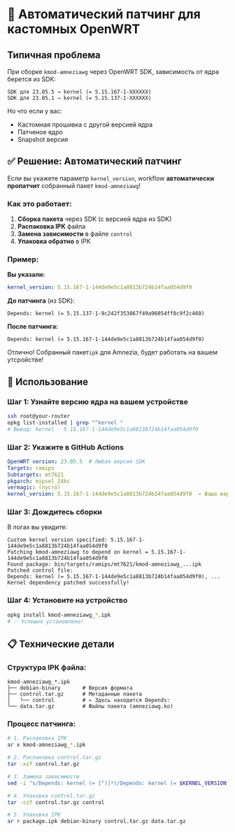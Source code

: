 # 🔧 Автоматический патчинг для кастомных OpenWRT

## Типичная проблема

При сборке `kmod-amneziawg` через OpenWRT SDK, зависимость от ядра берется из SDK:

```
SDK для 23.05.5 → kernel (= 5.15.167-1-ХХХХХХ)
SDK для 23.05.1 → kernel (= 5.15.137-1-ХХХХХХ)
```

Но что если у вас:
- Кастомная прошивка с другой версией ядра
- Патченое ядро
- Snapshot версия

## ✅ Решение: Автоматический патчинг

Если вы укажете параметр `kernel_version`, workflow **автоматически пропатчит** собранный пакет `kmod-amneziawg`!

### Как это работает:

1. **Сборка пакета** через SDK (с версией ядра из SDK)
2. **Распаковка IPK** файла
3. **Замена зависимости** в файле `control`
4. **Упаковка обратно** в IPK

### Пример:

**Вы указали:**
```yaml
kernel_version: 5.15.167-1-144de9e5c1a8813b724b14faa054d9f0
```

**До патчинга** (из SDK):
```
Depends: kernel (= 5.15.137-1-9c242f353867f49a96054ff8c9f2c460)
```

**После патчинга:**
```
Depends: kernel (= 5.15.167-1-144de9e5c1a8813b724b14faa054d9f0)
```
Отлично! Собранный пакет`ipk` для Amnezia, будет работать на вашем утсройстве!

## 🎯 Использование

### Шаг 1: Узнайте версию ядра на вашем устройстве

```bash
ssh root@your-router
opkg list-installed | grep "^kernel "
# Вывод: kernel - 5.15.167-1-144de9e5c1a8813b724b14faa054d9f0
```

### Шаг 2: Укажите в GitHub Actions

```yaml
OpenWRT version: 23.05.5  # Любая версия SDK
Targets: ramips
Subtargets: mt7621
pkgarch: mipsel_24kc
vermagic: (пусто)
kernel_version: 5.15.167-1-144de9e5c1a8813b724b14faa054d9f0  ← Ваша версия!
```

### Шаг 3: Дождитесь сборки

В логах вы увидите:

```
Custom kernel version specified: 5.15.167-1-144de9e5c1a8813b724b14faa054d9f0
Patching kmod-amneziawg to depend on kernel = 5.15.167-1-144de9e5c1a8813b724b14faa054d9f0
Found package: bin/targets/ramips/mt7621/kmod-amneziawg_...ipk
Patched control file:
Depends: kernel (= 5.15.167-1-144de9e5c1a8813b724b14faa054d9f0), ...
Kernel dependency patched successfully!
```

### Шаг 4: Установите на устройство

```bash
opkg install kmod-amneziawg_*.ipk
# ✅ Успешно установлено!
```

## 📋 Технические детали

### Структура IPK файла:

```
kmod-amneziawg_*.ipk
├── debian-binary       # Версия формата
├── control.tar.gz      # Метаданные пакета
│   └── control         # ← Здесь находится Depends:
└── data.tar.gz         # Файлы пакета (amneziawg.ko)
```

### Процесс патчинга:

```bash
# 1. Распаковка IPK
ar x kmod-amneziawg_*.ipk

# 2. Распаковка control.tar.gz
tar -xzf control.tar.gz

# 3. Замена зависимости
sed -i "s/Depends: kernel (= [^)]*)/Depends: kernel (= $KERNEL_VERSION)/" control

# 4. Упаковка control.tar.gz
tar -czf control.tar.gz control

# 5. Упаковка IPK
ar r package.ipk debian-binary control.tar.gz data.tar.gz
```
